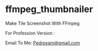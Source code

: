 # ffmpeg_thumbnailer
Make Tile Screenshot With FFmpeg

For Profession Version :

Email To Me: Pedroxam@gmail.com

